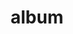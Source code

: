 ---
layout: album
resource: instagram
title: "album"
description: "masonry"
active: gallery
header-img: "img/gallery-bg.jpg"
album-title: "my 9th album"
images:
  - image_path: minhminh_014/ao_dai/Snaptik.app_74672772318495081042.jpg
  - image_path: minhminh_014/ao_dai/Snaptik.app_74672772318495081043.jpg
  - image_path: minhminh_014/ao_dai/Snaptik.app_74672772318495081044.jpg
  - image_path: minhminh_014/ao_dai/Snaptik.app_74672772318495081045.jpg
  - image_path: minhminh_014/ao_dai/Snaptik.app_74672772318495081046.jpg
  - image_path: minhminh_014/ao_dai/snaptik_7480143524978019592_0.jpeg
  - image_path: minhminh_014/ao_dai/snaptik_7480143524978019592_1.jpeg
  - image_path: minhminh_014/ao_dai/snaptik_7480143524978019592_2.jpeg
  - image_path: minhminh_014/ao_dai/snaptik_7480143524978019592_3.jpeg
---